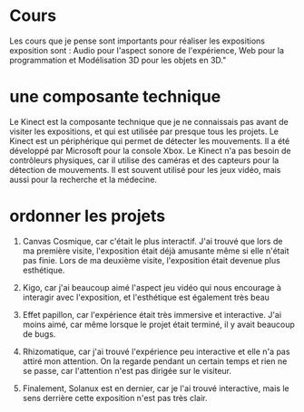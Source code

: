  # Cours
Les cours que je pense sont importants pour réaliser les expositions exposition sont : Audio pour l'aspect sonore de l'expérience, Web pour la programmation et Modélisation 3D pour les objets en 3D."

# une composante technique

Le Kinect est la composante technique que je ne connaissais pas avant de visiter les expositions, et qui est utilisée par presque tous les projets. Le Kinect est un périphérique qui permet de détecter les mouvements. Il a été développé par Microsoft pour la console Xbox. Le Kinect n'a pas besoin de contrôleurs physiques, car il utilise des caméras et des capteurs pour la détection de mouvements. Il est souvent utilisé pour les jeux vidéo, mais aussi pour la recherche et la médecine.

# ordonner les projets
1. Canvas Cosmique, car c'était le plus interactif. J'ai trouvé que lors de ma première visite, l'exposition était déjà amusante même si elle n'était pas finie. Lors de ma deuxième visite, l'exposition était devenue plus esthétique.

2. Kigo, car j'ai beaucoup aimé l'aspect jeu vidéo qui nous encourage à interagir avec l'exposition, et l'esthétique est également très beau

3. Effet papillon, car l'expérience était très immersive et interactive. J'ai moins aimé, car même lorsque le projet était terminé, il y avait beaucoup de bugs.

4. Rhizomatique, car j'ai trouvé l'expérience peu interactive et elle n'a pas attiré mon attention. On la regarde pendant un certain temps et rien ne se passe, car l'attention n'est pas dirigée sur le visiteur.

5. Finalement, Solanux est en dernier, car je l'ai trouvé interactive, mais le sens derrière cette exposition n'est pas très clair.
